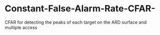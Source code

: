 # Constant-False-Alarm-Rate-CFAR-
CFAR for detecting the peaks of each target on the ARD surface and multiple access
